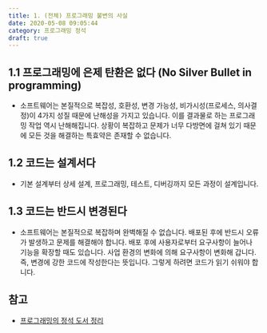 ```yaml
---
title: 1. (전체) 프로그래밍 불변의 사실
date: 2020-05-08 09:05:44
category: 프로그래밍 정석
draft: true
---
```


## 1.1 프로그래밍에 은제 탄환은 없다 (No Silver Bullet in programming)

- 소프트웨어는 본질적으로 복잡성, 호환성, 변경 가능성, 비가시성(프로세스, 의사결정)이 4가지 성질 때문에 난해성을 가지고 있습니다. 이를 결과물로 하는 프로그래밍 작업 역시 난해해집니다. 상황이 복잡하고 문제가 너무 다방면에 걸쳐 있기 때문에 모든 것을 해결하는 특효약은 존재할 수 없습니다.

## 1.2 코드는 설계서다

- 기본 설계부터 상세 설계, 프로그래밍, 테스트, 디버깅까지 모든 과정이 설계입니다.

## 1.3 코드는 반드시 변경된다

- 소프트웨어는 본질적으로 복잡하며 완벽해질 수 없습니다. 배포된 후에 반드시 오류가 발생하고 문제를 해결해야 합니다. 배포 후에 사용자로부터 요구사항이 늘어나 기능을 확장할 때도 있습니다. 사업 환경의 변화에 의해 요구사항이 변화해 갑니다. 즉, 변경에 강한 코드에 작성한다는 뜻입니다. 그렇게 하려면 코드가 읽기 쉬워야 합니다.

## 참고

- [프로그래밍의 정석 도서 정리](https://peter-cho.gitbook.io/book/11/undefined-7)

